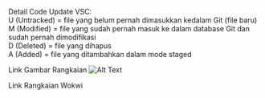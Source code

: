 Detail Code Update VSC:  
U   (Untracked) = file yang belum pernah dimasukkan kedalam Git (file baru)  
M   (Modified)  = file yang sudah pernah masuk ke dalam database Git dan sudah pernah dimodifikasi  
D   (Deleted)   = file yang dihapus  
A   (Added)     = file yang ditambahkan dalam mode staged  

Link Gambar Rangkaian
<img src="url_gambar" alt="Alt Text">


Link Rangkaian Wokwi
